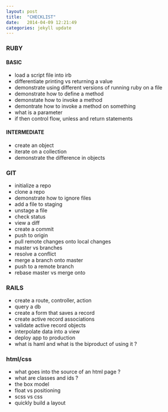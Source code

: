 ```yaml
---
layout: post
title:  "CHECKLIST"
date:   2014-04-09 12:21:49
categories: jekyll update
---
```


### RUBY

#### BASIC 
- load a script file into irb
- differentiate printing vs returning a value
- demonstrate using different versions of running ruby on a file
- demonstrate how to define a method
- demonstate how to invoke a method
- demontrate how to invoke a method on something
- what is a parameter
- if then control flow, unless and return statements

#### INTERMEDIATE

- create an object
- iterate on a collection
- demonstrate the difference in objects


### GIT

- initialize a repo
- clone a repo
- demonstrate how to ignore files
- add a file to staging
- unstage a file
- check status
- view a diff
- create a commit
- push to origin
- pull remote changes onto local changes
- master vs branches
- resolve a conflict
- merge a branch onto master
- push to a remote branch
- rebase master vs merge onto

### RAILS

- create a route, controller, action
- query a db
- create a form that saves a record
- create active record associations
- validate active record objects
- interpolate data into a view
- deploy app to production
- what is haml and what is the biproduct of using it ? 

### html/css

- what goes into the source of an html page ? 
- what are classes and ids ? 
- the box model
- float vs positioning
- scss vs css
- quickly build a layout

